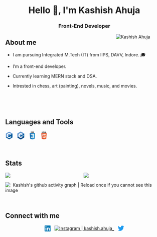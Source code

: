 <h1 align="center">Hello 👋, I'm Kashish Ahuja</h1> 
<h3 align="center">Front-End Developer</h3>

<img width="30%" align="right" alt="Kashish Ahuja" src="https://user-images.githubusercontent.com/55057608/196962872-09ab0293-7565-4ffa-9725-d1cb70a7ea5a.jpeg" />
  
##  About me
<div align="left">
 
- I am pursuing Integrated M.Tech (IT) from IIPS, DAVV, Indore. 🎓
  
- I’m a front-end developer.
  
- Currently learning MERN stack and DSA.
  
- Intrested in chess, art (painting), novels, music, and movies.

</div>

<br/> <br/> <br/>

##  Languages and Tools
<p align="left">
<img src="https://raw.githubusercontent.com/devicons/devicon/master/icons/c/c-original.svg" alt="C" width="5%"/>
&nbsp;
<img src="https://raw.githubusercontent.com/devicons/devicon/master/icons/cplusplus/cplusplus-original.svg" alt="C++" width="5%"/>
&nbsp;
<img src="https://raw.githubusercontent.com/devicons/devicon/master/icons/css3/css3-original-wordmark.svg" alt="CSS" width="5%"/>
&nbsp;
<img src="https://raw.githubusercontent.com/devicons/devicon/master/icons/html5/html5-original-wordmark.svg" alt="HTML" width="5%"/>
</p>

<br/>

##  Stats

<div style="display: flex; flex-direction: row"> 
<img src="https://github-readme-stats.vercel.app/api?username=kashishahuja2002&show_icons=true&theme=gotham" width="49.7%" />
<img src="https://github-readme-streak-stats.herokuapp.com/?user=kashishahuja2002&theme=gotham" width="49.7%" />
</div>

![ &nbsp; Kashish's github activity graph | Reload once if you cannot see this image ](https://gh-readme-activity-graph.herokuapp.com/graph?username=kashishahuja2002&theme=gotham&custom_title=Contribution%20Graph)

<br/>

## Connect with me
<p align="center">
<a href="https://www.linkedin.com/in/kashish-ahuja-1505/" target="_blank"><img align="center" src="https://raw.githubusercontent.com/devicons/devicon/master/icons/linkedin/linkedin-original.svg" alt="LinkedIn | kashish-ahuja-1505" width="4%" /></a>
&nbsp;
<a href="https://www.instagram.com/kashish.ahuja_/" target="_blank"><img align="center" src="https://raw.githubusercontent.com/rahuldkjain/github-profile-readme-generator/master/src/images/icons/Social/instagram.svg" alt="Instagram | kashish.ahuja_" width="4%" /></a>
&nbsp;
<a href="https://twitter.com/15kashishahuja" target="_blank"><img align="center" src="https://raw.githubusercontent.com/devicons/devicon/master/icons/twitter/twitter-original.svg" alt="Twitter | 15kashishahuja" width="4%" /></a>
</p>
